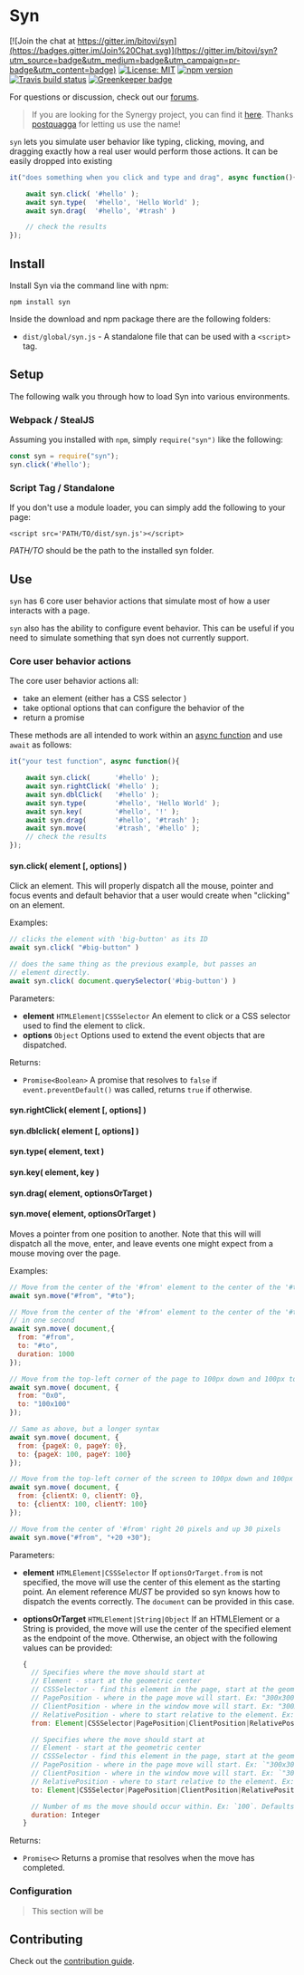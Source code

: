 # Syn

[![Join the chat at https://gitter.im/bitovi/syn](https://badges.gitter.im/Join%20Chat.svg)](https://gitter.im/bitovi/syn?utm_source=badge&utm_medium=badge&utm_campaign=pr-badge&utm_content=badge)
[![License: MIT](https://img.shields.io/badge/license-MIT-blue.svg)](https://github.com/bitovi/syn/blob/master/LICENSE.md)
[![npm version](https://badge.fury.io/js/syn.svg)](https://www.npmjs.com/package/syn)
[![Travis build status](https://travis-ci.org/bitovi/syn.svg?branch=master)](https://travis-ci.org/bitovi/syn)
[![Greenkeeper badge](https://badges.greenkeeper.io/bitovi/syn.svg)](https://greenkeeper.io/)

For questions or discussion, check out our [forums](https://forums.donejs.com/c/testing).

> If you are looking for the Synergy project, you can find it [here](https://www.npmjs.com/~postquagga). Thanks
> [postquagga](https://www.npmjs.com/~postquagga) for letting us use the name!

`syn` lets you simulate user behavior like typing, clicking, moving, and
dragging exactly how a real user would perform those actions. It can be easily dropped into
existing

```js
it("does something when you click and type and drag", async function(){

    await syn.click( '#hello' );
    await syn.type(  '#hello', 'Hello World' );
    await syn.drag(  '#hello', '#trash' )

    // check the results
});
```

## Install

Install Syn via the command line with npm:

```shell
npm install syn
```

Inside the download and npm package there are the following folders:

 - `dist/global/syn.js` - A standalone file that can be used with a `<script>` tag.

## Setup

The following walk you through how to load Syn into various environments.

### Webpack / StealJS

Assuming you installed with `npm`, simply `require("syn")` like the following:

```js
const syn = require("syn");
syn.click('#hello');
```

### Script Tag / Standalone

If you don't use a module loader, you can simply add the following to your page:

    <script src='PATH/TO/dist/syn.js'></script>

_PATH/TO_ should be the path to the installed syn folder.

## Use

`syn` has 6 core user behavior actions that
simulate most of how a user interacts with a page.

`syn` also has the ability to configure event behavior. This can be useful if you need to simulate something that
syn does not currently support.

### Core user behavior actions

The core user behavior actions all:

- take an element (either has a CSS selector )
- take optional options that can configure the behavior of the
- return a promise

These methods are all intended to work within an
[async function](https://developer.mozilla.org/en-US/docs/Web/JavaScript/Reference/Statements/async_function) and use `await` as follows:

```js
it("your test function", async function(){

    await syn.click(      '#hello' );
    await syn.rightClick( '#hello' );
    await syn.dblClick(   '#hello' );
    await syn.type(       '#hello', 'Hello World' );
    await syn.key(        '#hello', '!' );
    await syn.drag(       '#hello', '#trash' );
    await syn.move(       '#trash', '#hello' );
    // check the results
});
```

#### syn.click( element [, options] )

Click an element.  This will properly dispatch all the mouse, pointer and focus events
and default behavior that a user would create when "clicking" on an element.

Examples:

```js
// clicks the element with 'big-button' as its ID
await syn.click( "#big-button" )

// does the same thing as the previous example, but passes an
// element directly.
await syn.click( document.querySelector('#big-button') )
```

Parameters:

- __element__ `HTMLElement|CSSSelector` An element to click or a CSS selector used to find the element to click.
- __options__ `Object` Options used to extend the event objects that are dispatched.

Returns:

- `Promise<Boolean>` A promise that resolves to `false` if `event.preventDefault()` was called, returns `true` if otherwise.

#### syn.rightClick( element [, options] )

#### syn.dblclick( element [, options] )

#### syn.type( element, text  )

#### syn.key( element, key  )

#### syn.drag( element, optionsOrTarget )

#### syn.move( element, optionsOrTarget )

Moves a pointer from one position to another.
Note that this will will dispatch all the move, enter, and leave events
one might expect from a mouse moving over the page.

Examples:

```js
// Move from the center of the '#from' element to the center of the '#to' element
await syn.move("#from", "#to");

// Move from the center of the '#from' element to the center of the '#to' element
// in one second
await syn.move( document,{
  from: "#from",
  to: "#to",
  duration: 1000
});

// Move from the top-left corner of the page to 100px down and 100px to the right
await syn.move( document, {
  from: "0x0",
  to: "100x100"
});

// Same as above, but a longer syntax
await syn.move( document, {
  from: {pageX: 0, pageY: 0},
  to: {pageX: 100, pageY: 100}
});

// Move from the top-left corner of the screen to 100px down and 100px to the right
await syn.move( document, {
  from: {clientX: 0, clientY: 0},
  to: {clientX: 100, clientY: 100}
});

// Move from the center of '#from' right 20 pixels and up 30 pixels
await syn.move("#from", "+20 +30");
```

Parameters:

- __element__ `HTMLElement|CSSSelector` If `optionsOrTarget.from` is not specified, the move will
  use the center of this element as the starting point.  An element reference
  _MUST_ be provided so syn knows how to dispatch the events correctly.
  The `document` can be provided in this case.
- __optionsOrTarget__ `HTMLElement|String|Object` If an HTMLElement or a String is
  provided, the move will use the center of the specified element as the endpoint of
  the move. Otherwise, an object with the following values can be provided:

  ```js
  {
    // Specifies where the move should start at
    // Element - start at the geometric center
    // CSSSelector - find this element in the page, start at the geometric center
    // PagePosition - where in the page move will start. Ex: "300x300"
    // ClientPosition - where in the window move will start. Ex: "300X300"
    // RelativePosition - where to start relative to the element. Ex: "+300 -20"
    from: Element|CSSSelector|PagePosition|ClientPosition|RelativePosition,

    // Specifies where the move should start at
    // Element - start at the geometric center
    // CSSSelector - find this element in the page, start at the geometric center
    // PagePosition - where in the page move will start. Ex: `"300x300"`
    // ClientPosition - where in the window move will start. Ex: `"300X300"`
    // RelativePosition - where to start relative to the element. Ex: `"+300 -20"`
    to: Element|CSSSelector|PagePosition|ClientPosition|RelativePosition,

    // Number of ms the move should occur within. Ex: `100`. Defaults to 500.
    duration: Integer
  }
  ```

Returns:

- `Promise<>` Returns a promise that resolves when the move has completed.


### Configuration

> This section will be


## Contributing

Check out the [contribution guide](CONTRIBUTING.md).

